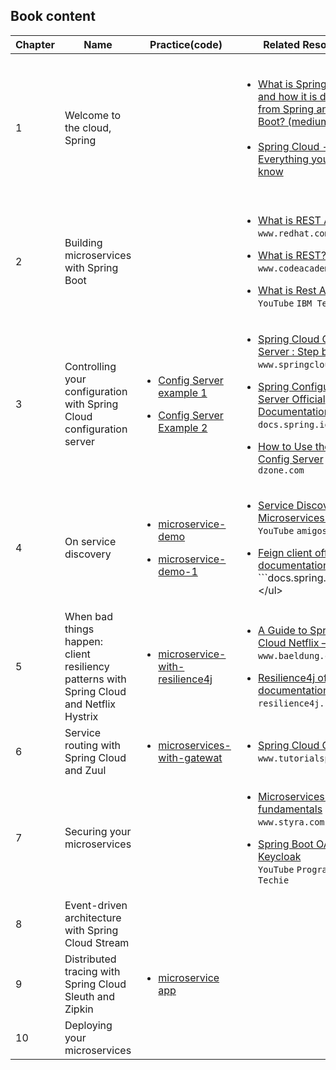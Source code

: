 
## Book content 

|Chapter|Name|Practice(code)|Related Resource|Status|
|-------|----|--------------|----------------|------|
|1|Welcome to the cloud, Spring| | <ul></br><li>[What is Spring Cloud and how it is different from Spring and Spring Boot? (medium.com)](https://medium.com/javarevisited/what-is-spring-cloud-and-how-it-is-different-from-spring-and-spring-boot-128d276a1432)</li> </br> <li>[Spring Cloud - Everything you need to know](https://www.adservio.fr/post/spring-cloud-everything-you-need-to-know)</li></br></ul>|:heavy_check_mark:|
|2|Building microservices with Spring Boot||<ul><p><li>[What is REST API ?](https://www.redhat.com/en/topics/api/what-is-a-rest-api#:~:text=choose%20Red%20Hat%3F-,Overview,by%20computer%20scientist%20Roy%20Fielding.) ```www.redhat.com```</li><p><li>[What is REST?](www.codecademy.com)    ```www.codeacademy.com```</li> <p> <li>[What is Rest Api](https://www.youtube.com/watch?v=lsMQRaeKNDk) ```YouTube``` ```IBM Technology```</li><p></ul>|:heavy_check_mark:|
|3|Controlling your configuration with Spring Cloud configuration server|<ul><li>[Config Server example 1](https://github.com/abbos0123/Microservices/tree/main/Microservices-in-Action/Practice/chapter-3/microservices-config-server-example-1)</li><p><li>[Config Server Example 2](https://github.com/abbos0123/Microservices/tree/main/Microservices-in-Action/Practice/chapter-3/microsevices-config-server-example-2)</li></ul>|<ul><p><li>[Spring Cloud Config Server : Step by Step](https://www.springcloud.io/post/2022-03/spring-cloud-config-server-step-by-step/#gsc.tab=0) ```www.springcloud.io```</li><p><li>[Spring Configuration Server Official Documentation](https://docs.spring.io/spring-cloud-config/docs/current/reference/html/)  ```docs.spring.io```</li><p><li>[How to Use the Spring Config Server](https://dzone.com/articles/using-spring-config-server)</li>  ```dzone.com``` <p></ul>|:heavy_check_mark:|
|4|On service discovery|<p><ul><li>[microservice-demo](https://github.com/abbos0123/Microservices/tree/main/Microservices-in-Action/Practice/chapter-4/microservice-demo)</li><p><li>[microservice-demo-1](https://github.com/abbos0123/Microservices/tree/main/Microservices-in-Action/Practice/chapter-4/microservice-demo-2)</li></ul><p>|<ul><p><li>[Service Discovery and Microservices Tutorial](https://www.youtube.com/watch?v=-gLLeoS1m6s&t=2s) ```YouTube``` ```amigoscode```</li><p><li>[Feign client official documentation](https://docs.spring.io/spring-cloud-openfeign/docs/current/reference/html/#:~:text=Feign%20is%20a%20declarative%20web,supports%20pluggable%20encoders%20and%20decoders.)</li> ```docs.spring.io```<p></ul>|:heavy_check_mark:|
|5|When bad things happen: client resiliency patterns with Spring Cloud and Netflix Hystrix|<p><ul><li>[microservice-with-resilience4j](https://github.com/abbos0123/Microservices/tree/main/Microservices-in-Action/Practice/chapter-5/microservice-with-resilience4j)</li></ul><p>|<p><ul><li>[A Guide to Spring Cloud Netflix – Hystrix](https://github.com/abbos0123/Microservices/blob/main/Microservices-in-Action/Practice/chapter-5/A%20Guide%20to%20Spring%20Cloud%20Netflix%20-%20Hystrix%20_%20Baeldung.pdf) ```www.baeldung.com```</li><p><li>[Resilience4j official documentation](https://resilience4j.readme.io/docs/circuitbreaker)  ```resilience4j.readme.io```</li></ul><p>|:heavy_check_mark:|
|6|Service routing with <br />Spring Cloud and Zuul|<ul><p><li>[microservices-with-gatewat](https://github.com/abbos0123/Microservices/tree/main/Microservices-in-Action/Practice/chapter-6/microservice-app)</li><p></ul>|<p><ul><li>[Spring Cloud Gateway](https://github.com/abbos0123/Microservices/blob/main/Microservices-in-Action/Spring%20Cloud%20-%20Gateway.pdf)<br>```www.tutorialspoint.com```</li></ul><p>|:heavy_check_mark:|
|7|Securing your microservices||<p><ul><li>[Microservices security fundamentals](https://github.com/abbos0123/Microservices/blob/main/Microservices-in-Action/Microservices%20Security_%20Fundamentals%20and%20Best%20Practices%20_%20Styra.pdf) ```www.styra.com```</li> <p> <li>[Spring Boot OAuth2 Keycloak](https://www.youtube.com/playlist?list=PLSVW22jAG8pAXU0th247M7xPCekzeNdrH)</li> ```YouTube```  ```Programming Techie```</ul><p>|:heavy_check_mark:|
|8|Event-driven architecture <br/> with Spring Cloud Stream|||:x:|
  |9|Distributed tracing with <br/> Spring Cloud Sleuth and Zipkin|<ul><p><li>[microservice app](https://github.com/abbos0123/Microservices/tree/main/Microservices-in-Action/Practice/chapter-9/microservice-app)</li></ul>||:book:|
|10|Deploying your <br/> microservices|||:hourglass:|
